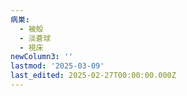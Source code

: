 ```yaml
---
病巣:
  - 被殻
  - 淡蒼球
  - 視床
newColumn3: ''
lastmod: '2025-03-09'
last_edited: 2025-02-27T00:00:00.000Z
---
```



